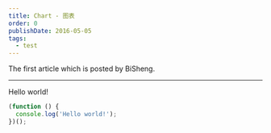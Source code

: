 ```yaml
---
title: Chart - 图表
order: 0
publishDate: 2016-05-05
tags: 
  - test
---
```


The first article which is posted by BiSheng.

---

Hello world!

````jsx
(function () {
  console.log('Hello world!');
})();
````